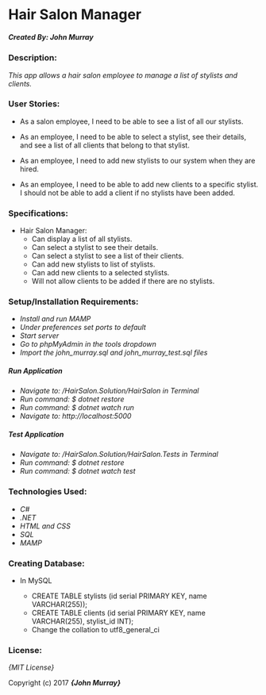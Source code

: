 # Hair Salon Manager

##### Created By: _**John Murray**_

### Description:

_This app allows a hair salon employee to manage a list of stylists and clients._

### User Stories:

- As a salon employee, I need to be able to see a list of all our stylists.

- As an employee, I need to be able to select a stylist, see their details, and see a list of all clients that belong to that stylist.

- As an employee, I need to add new stylists to our system when they are hired.

- As an employee, I need to be able to add new clients to a specific stylist. I should not be able to add a client if no stylists have been added.

### Specifications:

- Hair Salon Manager:
  - Can display a list of all stylists.
  - Can select a stylist to see their details.
  - Can select a stylist to see a list of their clients.
  - Can add new stylists to list of stylists.
  - Can add new clients to a selected stylists.
  - Will not allow clients to be added if there are no stylists.

### Setup/Installation Requirements:

- _Install and run MAMP_
- _Under preferences set ports to default_
- _Start server_
- _Go to phpMyAdmin in the tools dropdown_
- _Import the john_murray.sql and john_murray_test.sql files_
##### Run Application
- _Navigate to: /HairSalon.Solution/HairSalon in Terminal_
- _Run command: $ dotnet restore_
- _Run command: $ dotnet watch run_
- _Navigate to: http://localhost:5000_
##### Test Application 
- _Navigate to: /HairSalon.Solution/HairSalon.Tests in Terminal_
- _Run command: $ dotnet restore_
- _Run command: $ dotnet watch test_
### Technologies Used:

- _C#_
- _.NET_
- _HTML and CSS_
- _SQL_
- _MAMP_

### Creating Database:

- In MySQL

  - CREATE TABLE stylists (id serial PRIMARY KEY, name VARCHAR(255));
  - CREATE TABLE clients (id serial PRIMARY KEY, name VARCHAR(255), stylist_id INT);
  - Change the collation to utf8_general_ci

### License:

_{MIT License}_

Copyright (c) 2017 **_{John Murray}_**
